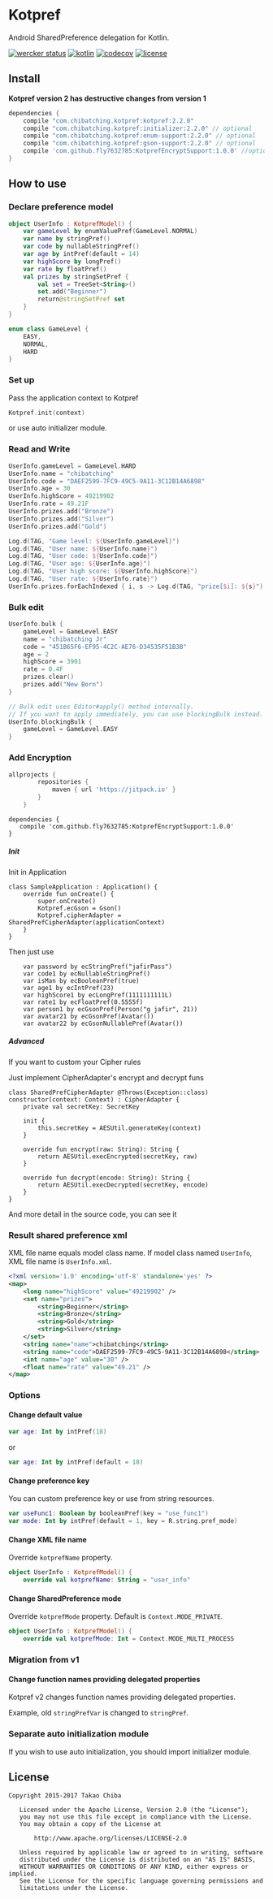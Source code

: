 # Kotpref

Android SharedPreference delegation for Kotlin.

[![wercker status](https://app.wercker.com/status/dd188c571c2416d90eb24133d9bcfa83/s/master "wercker status")](https://app.wercker.com/project/byKey/dd188c571c2416d90eb24133d9bcfa83) [![kotlin](https://img.shields.io/badge/kotlin-1.1.51-blue.svg)]() [![codecov](https://codecov.io/gh/chibatching/Kotpref/branch/master/graph/badge.svg)](https://codecov.io/gh/chibatching/Kotpref) [![license](https://img.shields.io/github/license/chibatching/Kotpref.svg?maxAge=2592000)]()

## Install

**Kotpref version 2 has destructive changes from version 1**

```groovy
dependencies {
    compile "com.chibatching.kotpref:kotpref:2.2.0"
    compile "com.chibatching.kotpref:initializer:2.2.0" // optional
    compile "com.chibatching.kotpref:enum-support:2.2.0" // optional
    compile "com.chibatching.kotpref:gson-support:2.2.0" // optional
    compile 'com.github.fly7632785:KotprefEncryptSupport:1.0.0' //optional
}
```

## How to use

### Declare preference model

```kotlin
object UserInfo : KotprefModel() {
    var gameLevel by enumValuePref(GameLevel.NORMAL)
    var name by stringPref()
    var code by nullableStringPref()
    var age by intPref(default = 14)
    var highScore by longPref()
    var rate by floatPref()
    val prizes by stringSetPref {
        val set = TreeSet<String>()
        set.add("Beginner")
        return@stringSetPref set
    }
}

enum class GameLevel {
    EASY,
    NORMAL,
    HARD
}
```

### Set up

Pass the application context to Kotpref

```kotlin
Kotpref.init(context)
```

or use auto initializer module.

### Read and Write

```kotlin
UserInfo.gameLevel = GameLevel.HARD
UserInfo.name = "chibatching"
UserInfo.code = "DAEF2599-7FC9-49C5-9A11-3C12B14A6898"
UserInfo.age = 30
UserInfo.highScore = 49219902
UserInfo.rate = 49.21F
UserInfo.prizes.add("Bronze")
UserInfo.prizes.add("Silver")
UserInfo.prizes.add("Gold")

Log.d(TAG, "Game level: ${UserInfo.gameLevel}")
Log.d(TAG, "User name: ${UserInfo.name}")
Log.d(TAG, "User code: ${UserInfo.code}")
Log.d(TAG, "User age: ${UserInfo.age}")
Log.d(TAG, "User high score: ${UserInfo.highScore}")
Log.d(TAG, "User rate: ${UserInfo.rate}")
UserInfo.prizes.forEachIndexed { i, s -> Log.d(TAG, "prize[$i]: ${s}") }
```

### Bulk edit

```kotlin
UserInfo.bulk {
    gameLevel = GameLevel.EASY
    name = "chibatching Jr"
    code = "451B65F6-EF95-4C2C-AE76-D34535F51B3B"
    age = 2
    highScore = 3901
    rate = 0.4F
    prizes.clear()
    prizes.add("New Born")
}

// Bulk edit uses Editor#apply() method internally.
// If you want to apply immediately, you can use blockingBulk instead.
UserInfo.blockingBulk {
    gameLevel = GameLevel.EASY
}
```
### Add Encryption
```groovy
allprojects {
		repositories {
			maven { url 'https://jitpack.io' }
		}
	}
```
```
dependencies {
   compile 'com.github.fly7632785:KotprefEncryptSupport:1.0.0'
}
```
##### Init
Init in Application 
```
class SampleApplication : Application() {
    override fun onCreate() {
        super.onCreate()
        Kotpref.ecGson = Gson()
        Kotpref.cipherAdapter = SharedPrefCipherAdapter(applicationContext)
    }
}
```
Then just use
```
    var password by ecStringPref("jafirPass")
    var code1 by ecNullableStringPref()
    var isMan by ecBooleanPref(true)
    var age1 by ecIntPref(23)
    var highScore1 by ecLongPref(1111111111L)
    var rate1 by ecFloatPref(0.5555f)
    var person1 by ecGsonPref(Person("g jafir", 21))
    var avatar21 by ecGsonPref(Avatar())
    var avatar22 by ecGsonNullablePref(Avatar())
```
#####  Advanced

If you want to custom your Cipher rules

Just implement CipherAdapter's encrypt and decrypt funs

```
class SharedPrefCipherAdapter @Throws(Exception::class)
constructor(context: Context) : CipherAdapter {
    private val secretKey: SecretKey

    init {
        this.secretKey = AESUtil.generateKey(context)
    }

    override fun encrypt(raw: String): String {
        return AESUtil.execEncrypted(secretKey, raw)
    }

    override fun decrypt(encode: String): String {
        return AESUtil.execDecrypted(secretKey, encode)
    }
}
```
And more detail in the source code, you can see it 

### Result shared preference xml

XML file name equals model class name. If model class named `UserInfo`, XML file name is `UserInfo.xml`.

```xml
<?xml version='1.0' encoding='utf-8' standalone='yes' ?>
<map>
    <long name="highScore" value="49219902" />
    <set name="prizes">
        <string>Beginner</string>
        <string>Bronze</string>
        <string>Gold</string>
        <string>Silver</string>
    </set>
    <string name="name">chibatching</string>
    <string name="code">DAEF2599-7FC9-49C5-9A11-3C12B14A6898</string>
    <int name="age" value="30" />
    <float name="rate" value="49.21" />
</map>
```

### Options

#### Change default value

```kotlin
var age: Int by intPref(18)
```

or

```kotlin
var age: Int by intPref(default = 18)
```

#### Change preference key

You can custom preference key or use from string resources.

```kotlin
var useFunc1: Boolean by booleanPref(key = "use_func1")
var mode: Int by intPref(default = 1, key = R.string.pref_mode)
```

#### Change XML file name

Override `kotprefName` property.

```kotlin
object UserInfo : KotprefModel() {
    override val kotprefName: String = "user_info"
```

#### Change SharedPreference mode

Override `kotprefMode` property. Default is `Context.MODE_PRIVATE`.

```kotlin
object UserInfo : KotprefModel() {
    override val kotprefMode: Int = Context.MODE_MULTI_PROCESS
```

### Migration from v1

#### Change function names providing delegated properties

Kotpref v2 changes function names providing delegated properties.

Example, old `stringPrefVar` is changed to `stringPref`.


### Separate auto initialization module

If you wish to use auto initialization, you should import initializer module.

## License

```
Copyright 2015-2017 Takao Chiba

   Licensed under the Apache License, Version 2.0 (the "License");
   you may not use this file except in compliance with the License.
   You may obtain a copy of the License at

       http://www.apache.org/licenses/LICENSE-2.0

   Unless required by applicable law or agreed to in writing, software
   distributed under the License is distributed on an "AS IS" BASIS,
   WITHOUT WARRANTIES OR CONDITIONS OF ANY KIND, either express or implied.
   See the License for the specific language governing permissions and
   limitations under the License.
```
